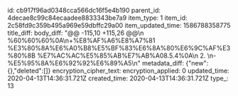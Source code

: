 id: cb917f96ad0348cca566dc16f5e4b190
parent_id: 4decae8c99c84ecaadee8833343be7a9
item_type: 1
item_id: 2c58fd9c359b495a969e59dbffc29a00
item_updated_time: 1586788358775
title_diff: 
body_diff: "@@ -115,10 +115,26 @@\n %60%60%60%0A\n+%E8%AF%A6%E8%A7%81 %E3%80%8A%E6%A0%B8%E5%BF%83%E6%8A%80%E6%9C%AF%E3%80%8B %E7%AC%AC%E5%85%AB%E7%AB%A08.5.4%0A\n 2. \n-%E5%95%8A%E6%92%92%E6%89%A5\n"
metadata_diff: {"new":{},"deleted":[]}
encryption_cipher_text: 
encryption_applied: 0
updated_time: 2020-04-13T14:36:31.721Z
created_time: 2020-04-13T14:36:31.721Z
type_: 13